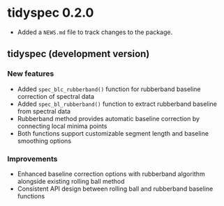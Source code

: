 # tidyspec 0.2.0

- Added a `NEWS.md` file to track changes to the package.

## tidyspec (development version)
### New features

- Added `spec_blc_rubberband()` function for rubberband baseline correction of spectral data
- Added `spec_bl_rubberband()` function to extract rubberband baseline from spectral data
- Rubberband method provides automatic baseline correction by connecting local minima points
- Both functions support customizable segment length and baseline smoothing options

### Improvements

- Enhanced baseline correction options with rubberband algorithm alongside existing rolling ball method
- Consistent API design between rolling ball and rubberband baseline functions
